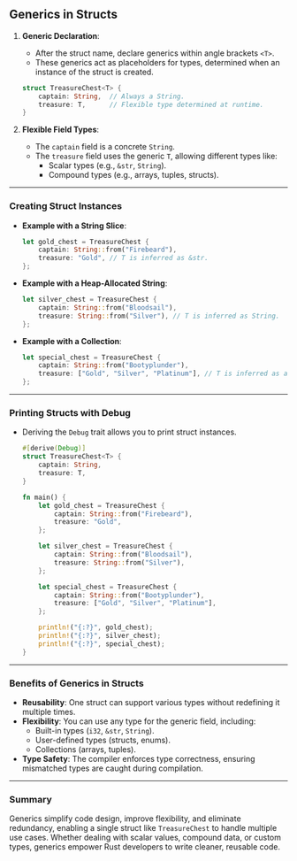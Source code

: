 
## Generics in Structs



1. **Generic Declaration**:  
   - After the struct name, declare generics within angle brackets `<T>`.  
   - These generics act as placeholders for types, determined when an instance of the struct is created.

   ```rust
   struct TreasureChest<T> {
       captain: String,  // Always a String.
       treasure: T,      // Flexible type determined at runtime.
   }
   ```

2. **Flexible Field Types**:  
   - The `captain` field is a concrete `String`.
   - The `treasure` field uses the generic `T`, allowing different types like:
     - Scalar types (e.g., `&str`, `String`).
     - Compound types (e.g., arrays, tuples, structs).

---

### Creating Struct Instances
- **Example with a String Slice**:
  ```rust
  let gold_chest = TreasureChest {
      captain: String::from("Firebeard"),
      treasure: "Gold", // T is inferred as &str.
  };
  ```
  
- **Example with a Heap-Allocated String**:
  ```rust
  let silver_chest = TreasureChest {
      captain: String::from("Bloodsail"),
      treasure: String::from("Silver"), // T is inferred as String.
  };
  ```

- **Example with a Collection**:
  ```rust
  let special_chest = TreasureChest {
      captain: String::from("Bootyplunder"),
      treasure: ["Gold", "Silver", "Platinum"], // T is inferred as an array of &str.
  };
  ```

---

### Printing Structs with Debug
- Deriving the `Debug` trait allows you to print struct instances.
  ```rust
  #[derive(Debug)]
  struct TreasureChest<T> {
      captain: String,
      treasure: T,
  }

  fn main() {
      let gold_chest = TreasureChest {
          captain: String::from("Firebeard"),
          treasure: "Gold",
      };

      let silver_chest = TreasureChest {
          captain: String::from("Bloodsail"),
          treasure: String::from("Silver"),
      };

      let special_chest = TreasureChest {
          captain: String::from("Bootyplunder"),
          treasure: ["Gold", "Silver", "Platinum"],
      };

      println!("{:?}", gold_chest);
      println!("{:?}", silver_chest);
      println!("{:?}", special_chest);
  }
  ```

---

### Benefits of Generics in Structs
- **Reusability**: One struct can support various types without redefining it multiple times.
- **Flexibility**: You can use any type for the generic field, including:
  - Built-in types (`i32`, `&str`, `String`).
  - User-defined types (structs, enums).
  - Collections (arrays, tuples).
- **Type Safety**: The compiler enforces type correctness, ensuring mismatched types are caught during compilation.

---

### Summary
Generics simplify code design, improve flexibility, and eliminate redundancy, enabling a single struct like `TreasureChest` to handle multiple use cases. Whether dealing with scalar values, compound data, or custom types, generics empower Rust developers to write cleaner, reusable code.
